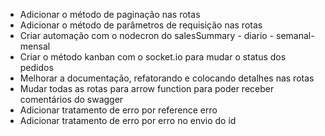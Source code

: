 - Adicionar o método de paginação nas rotas
- Adicionar o método de parâmetros de requisição nas rotas
- Criar automação com o nodecron do salesSummary - diario - semanal- mensal
- Criar o método kanban com o socket.io para mudar o status dos pedidos
- Melhorar a documentação, refatorando e colocando detalhes nas rotas
- Mudar todas as rotas para arrow function para poder receber comentários do swagger
- Adicionar tratamento de erro por reference erro
- Adicionar tratamento de erro por erro no envio do id